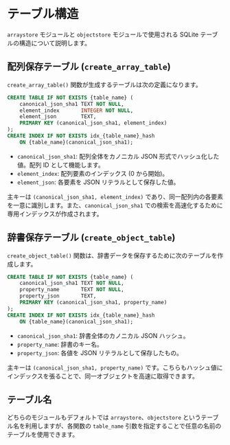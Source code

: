# テーブル構造

`arraystore` モジュールと `objectstore` モジュールで使用される SQLite テーブルの構造について説明します。

## 配列保存テーブル (`create_array_table`)

`create_array_table()` 関数が生成するテーブルは次の定義になります。

```sql
CREATE TABLE IF NOT EXISTS {table_name} (
    canonical_json_sha1 TEXT NOT NULL,
    element_index       INTEGER NOT NULL,
    element_json        TEXT,
    PRIMARY KEY (canonical_json_sha1, element_index)
);
CREATE INDEX IF NOT EXISTS idx_{table_name}_hash
    ON {table_name}(canonical_json_sha1);
```

- `canonical_json_sha1`: 配列全体をカノニカル JSON 形式でハッシュ化した値。配列 ID として機能します。
- `element_index`: 配列要素のインデックス (0 から開始)。
- `element_json`: 各要素を JSON リテラルとして保存した値。

主キーは `(canonical_json_sha1, element_index)` であり、同一配列内の各要素を一意に識別します。また、`canonical_json_sha1` での検索を高速化するために専用インデックスが作成されます。

## 辞書保存テーブル (`create_object_table`)

`create_object_table()` 関数は、辞書データを保存するために次のテーブルを作成します。

```sql
CREATE TABLE IF NOT EXISTS {table_name} (
    canonical_json_sha1 TEXT NOT NULL,
    property_name       TEXT NOT NULL,
    property_json       TEXT,
    PRIMARY KEY (canonical_json_sha1, property_name)
);
CREATE INDEX IF NOT EXISTS idx_{table_name}_hash
    ON {table_name}(canonical_json_sha1);
```

- `canonical_json_sha1`: 辞書全体のカノニカル JSON ハッシュ。
- `property_name`: 辞書のキー名。
- `property_json`: 各値を JSON リテラルとして保存したもの。

主キーは `(canonical_json_sha1, property_name)` です。こちらもハッシュ値にインデックスを張ることで、同一オブジェクトを高速に取得できます。

## テーブル名

どちらのモジュールもデフォルトでは `arraystore`、`objectstore` というテーブル名を利用しますが、各関数の `table_name` 引数を指定することで任意の名前のテーブルを使用できます。
